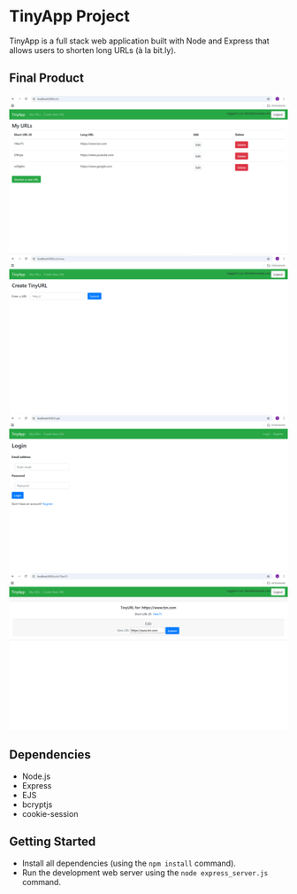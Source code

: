 # TinyApp Project

TinyApp is a full stack web application built with Node and Express that allows users to shorten long URLs (à la bit.ly).

## Final Product

!["Screenshot showing logged-in-User's URLs page"](https://github.com/SauravDhillon/tinyapp/blob/master/docs/logged-in-user-urls-page.png?raw=true)
!["Screenshot showing creation of new URL page"](https://github.com/SauravDhillon/tinyapp/blob/master/docs/create-new-URL-page.png?raw=true)
!["Screenshot showing login page"](https://github.com/SauravDhillon/tinyapp/blob/master/docs/login-page.png?raw=true)
!["Screenshot showing new Short URL page"](https://github.com/SauravDhillon/tinyapp/blob/master/docs/short-url-page.png?raw=true)

## Dependencies

- Node.js
- Express
- EJS
- bcryptjs
- cookie-session

## Getting Started

- Install all dependencies (using the `npm install` command).
- Run the development web server using the `node express_server.js` command.
